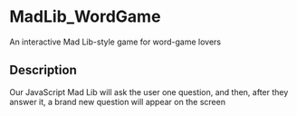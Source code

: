 # MadLib_WordGame
An interactive Mad Lib-style game for word-game lovers

## Description
Our JavaScript Mad Lib will ask the user one question, and then, after they answer it, a brand new question will appear on the screen

